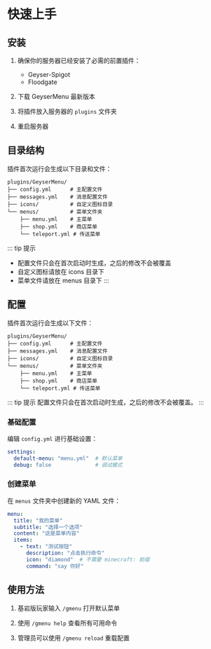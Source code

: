 # 快速上手

## 安装

1. 确保你的服务器已经安装了必需的前置插件：
   - Geyser-Spigot
   - Floodgate

2. 下载 GeyserMenu 最新版本

3. 将插件放入服务器的 `plugins` 文件夹

4. 重启服务器

## 目录结构

插件首次运行会生成以下目录和文件：

```text
plugins/GeyserMenu/
├── config.yml      # 主配置文件
├── messages.yml    # 消息配置文件
├── icons/          # 自定义图标目录
└── menus/          # 菜单文件夹
    ├── menu.yml    # 主菜单
    ├── shop.yml    # 商店菜单
    └── teleport.yml # 传送菜单
```

::: tip 提示
- 配置文件只会在首次启动时生成，之后的修改不会被覆盖
- 自定义图标请放在 icons 目录下
- 菜单文件请放在 menus 目录下
:::

## 配置

插件首次运行会生成以下文件：

```text
plugins/GeyserMenu/
├── config.yml      # 主配置文件
├── messages.yml    # 消息配置文件
├── icons/          # 自定义图标目录
└── menus/          # 菜单文件夹
    ├── menu.yml    # 主菜单
    ├── shop.yml    # 商店菜单
    └── teleport.yml # 传送菜单
```

::: tip 提示
配置文件只会在首次启动时生成，之后的修改不会被覆盖。
:::

### 基础配置

编辑 `config.yml` 进行基础设置：

```yaml
settings:
  default-menu: "menu.yml"  # 默认菜单
  debug: false              # 调试模式
```

### 创建菜单

在 `menus` 文件夹中创建新的 YAML 文件：

```yaml
menu:
  title: "我的菜单"
  subtitle: "选择一个选项"
  content: "这是菜单内容"
  items:
    - text: "测试按钮"
      description: "点击执行命令"
      icon: "diamond"  # 不需要 minecraft: 前缀
      command: "say 你好"
```

## 使用方法

1. 基岩版玩家输入 `/gmenu` 打开默认菜单

2. 使用 `/gmenu help` 查看所有可用命令

3. 管理员可以使用 `/gmenu reload` 重载配置